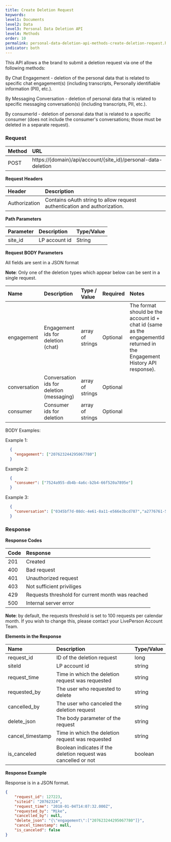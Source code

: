 ```yaml
---
title: Create Deletion Request
keywords:
level1: Documents
level2: Data
level3: Personal Data Deletion API
level4: Methods
order: 10
permalink: personal-data-deletion-api-methods-create-deletion-request.html
indicator: both
---
```


This API allows a the brand to submit a deletion request via one of the following methods:

By Chat Engagement - deletion of the personal data that is related to specific chat engagement(s) (including transcripts, Personally identifiable information (PII), etc.).

By Messaging Conversation - deletion of personal data that is related to specific messaging conversation(s) (including transcripts, PII, etc.).

By consumerId - deletion of personal data that is related to a specific consumer (does not include the consumer's conversations; those must be deleted in a separate request).

### Request

 |Method|      URL|  
 |:--------  |:---  |
 |POST|  https://{domain}/api/account/{site_id}/personal-data-deletion |

**Request Headers**

 |Header         |Description  |
 |:------|        :--------  |
 |Authorization|  Contains oAuth string to allow request authentication and authorization.  |

 **Path Parameters**

  |Parameter|  Description|  Type/Value |
  |:------    |:--------    |:--------|
  |site_id|  LP account id|   String |

 **Request BODY Parameters**


All fields are sent in a JSON format

**Note**: Only one of the deletion types which appear below can be sent in a single request.

 | Name | Description | Type / Value | Required | Notes |
 | :---- | :------- | :--------- | :--- | :--- |
 | engagement| Engagement ids for deletion (chat) | array of strings | Optional | The format should be the account id + chat id (same as the engagementId returned in the Engagement History API response).  |
 | conversation| Conversation ids for deletion (messaging) | array of strings | Optional | |
 | consumer| Consumer ids for deletion | array of strings | Optional |  |

BODY Examples:

Example 1:

```json
  {
    "engagement": ["207623244295067780"]
  }
```

Example 2:

```json
  {
    "consumer": ["7524a955-db4b-4a6c-b2b4-66f520a7895e"]
  }
```

Example 3:

```json
  {
    "conversation": ["0345bf7d-08dc-4e61-8a11-e566e3bcd787","a2776761-5e66-4ea8-83e7-a955cd925471"]
  }
```

### Response

 **Response Codes**

  |Code|  Response|  
  |:------    |:-------- |
  |201 |  Created|  
  |400 |  Bad request|  
  |401 |  Unauthorized request|  
  |403 |  Not sufficient priviliges|  
  |429 |  Requests threshold for current month was reached|
  |500 |  Internal server error|  

**Note**: by default, the requests threshold is set to 100 requests per calendar month. If you wish to change this, please contact your LivePerson Account Team.


  **Elements in the Response**

 |Name                 | Description                                                                    | Type/Value
 |:------------------- | :----------------------------------------------------------------------------- | :---------
 |request_id           | ID of the deletion request                                     | long |
 |siteId               | LP account id                                  | string|
 |request_time         | Time in which the deletion request was requested                                | string|
 |requested_by         | The user who requested to delete     | string|
 |cancelled_by         | The user who canceled the deletion request     | string|
 |delete_json          | The body parameter of the request     | string|
 |cancel_timestamp     | Time in which the deletion request was requested      | string|
 |is_canceled          | Boolean indicates if the deletion request was cancelled or not     | boolean|

 **Response Example**

Response is in a JSON format.

```json
{
    "request_id": 127223,
    "siteid": "20762324",
    "request_time": "2018-01-04T14:07:32.000Z",
    "requested_by": "Mike",
    "cancelled_by": null,
    "delete_json": "{\"engagement\":["207623244295067780"]}",
    "cancel_timestamp": null,
    "is_canceled": false
}
```
